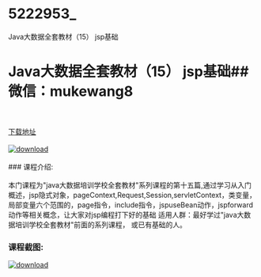 # 5222953_
Java大数据全套教材（15） jsp基础
# Java大数据全套教材（15） jsp基础## 微信：mukewang8
<br/></br>[下载地址](http://www.36tz.cn/article/5222953 "下载地址")
<br/></br>[![download](http://36tz.cn/muke_img/2022_02_1-37.png "下载地址")](http://www.36tz.cn/article/5222953 "下载地址")
<br/></br>### 课程介绍:<br/></br>本门课程为"java大数据培训学校全套教材"系列课程的第十五篇,通过学习从入门概述，jsp隐式对象，pageContext,Request,Session,servletContext，类变量，局部变量六个范围的，page指令，include指令，jspuseBean动作，jspforward动作等相关概念，让大家对jsp编程打下好的基础 适用人群：最好学过"java大数据培训学校全套教材"前面的系列课程， 或已有基础的人。

### 课程截图:
[![download](http://36tz.cn/muke_img/2022_02_2-63.png "下载地址")](http://www.36tz.cn/article/5222953 "下载地址")
